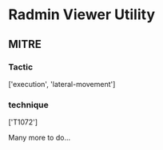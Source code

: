 # Radmin Viewer Utility

## MITRE

### Tactic
['execution', 'lateral-movement']

### technique
['T1072']

Many more to do...

